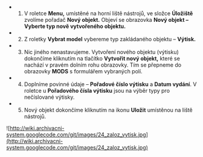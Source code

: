   * 1)	V roletce **Menu,** umístěné na horní liště nástrojů, ve složce **Úložiště** zvolíme pořadač **Nový objekt.** Objeví se obrazovka **Nový objekt – Vyberte typ nově vytvořeného objektu.**
  * 2)	Z roletky **Vybrat model** vybereme typ zakládaného objektu – **Výtisk.**
  * 3)	Nic jiného nenastavujeme. Vytvoření nového objektu (výtisku) dokončíme kliknutím na tlačítko **Vytvořit nový objekt,** které se nachází v pravém dolním rohu obrazovky. Tím se přepneme do obrazovky **MODS** s formulářem vybraných polí.
  * 4)	Doplníme povinné údaje – **Pořadové číslo výtisku** a **Datum vydání**. V roletce u **Pořadového čísla výtisku** jsou na výběr typy pro nečíslované výtisky.
  * 5)	Nový objekt dokončíme kliknutím na ikonu **Uložit** umístěnou na liště nástrojů.


![http://wiki.archivacni-system.googlecode.com/git/images/24_zaloz_vytisk.jpg](http://wiki.archivacni-system.googlecode.com/git/images/24_zaloz_vytisk.jpg)